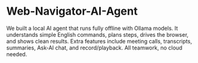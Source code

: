 # Web-Navigator-AI-Agent
We built a local AI agent that runs fully offline with Ollama models. It understands simple English commands, plans steps, drives the browser, and shows clean results. Extra features include meeting calls, transcripts, summaries, Ask-AI chat, and record/playback. All teamwork, no cloud needed.
